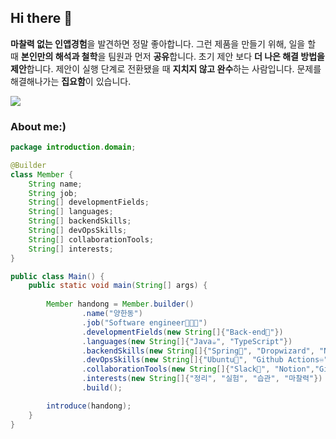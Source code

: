 ## Hi there 👋

 **마찰력 없는 인앱경험**을 발견하면 정말 좋아합니다.
 그런 제품을 만들기 위해, 일을 할 때 **본인만의 해석과 철학**을 팀원과 먼저 **공유**합니다.
 초기 제안 보다 **더 나은 해결 방법을 제안**합니다.
 제안이 실행 단계로 전환됐을 때 **지치지 않고 완수**하는 사람입니다.
 문제를 해결해나가는 **집요함**이 있습니다.
 


<a href="https://velog.io/@yhd1101/posts">
    <img src="https://img.shields.io/badge/Velog-20C997?style=flat-square&logo=Velog&logoColor=FFFFFF"/>
</a>
 
### **About me:)**

``` java
package introduction.domain;

@Builder
class Member {
    String name;
    String job;
    String[] developmentFields;
    String[] languages;
    String[] backendSkills;
    String[] devOpsSkills;
    String[] collaborationTools;
    String[] interests;
}

public class Main() {
    public static void main(String[] args) {
    
        Member handong = Member.builder()
                .name("양한동")
                .job("Software engineer🧑🏽‍💻")
                .developmentFields(new String[]{"Back-end🔭"})
                .languages(new String[]{"Java☕", "TypeScript"})
                .backendSkills(new String[]{"Spring🌱", "Dropwizard", "NestJS🔥", "JPA🔧", "MyBatis🦤", "Junit5️⃣", "Mockito🍸", "Gradle🐘", "OpenSearch🔹"})
                .devOpsSkills(new String[]{"Ubuntu🐺", "Github Actions♾️", "MariaDB🦭", "Docker🐋", "AWS EC2☁️", "S3", "CodeDeploy, PostgreSQL🐘"})
                .collaborationTools(new String[]{"Slack📑", "Notion","Git", "Intellij"})
                .interests(new String[]{"정리", "실험", "습관", "마찰력"})
                .build();

        introduce(handong);
    }
}

```


